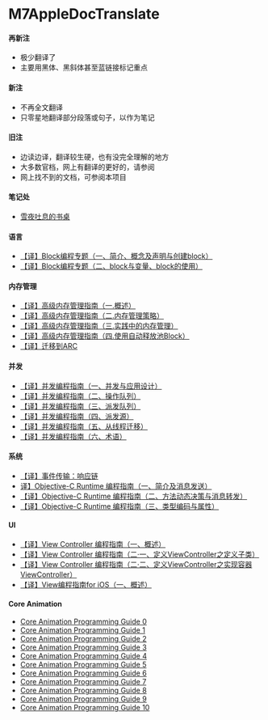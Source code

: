 # M7AppleDocTranslate

#### 再新注
- 极少翻译了
- 主要用黑体、黑斜体甚至蓝链接标记重点

#### 新注
- 不再全文翻译
- 只零星地翻译部分段落或句子，以作为笔记

#### 旧注
- 边读边译，翻译较生硬，也有没完全理解的地方
- 大多数官档，网上有翻译的更好的，请参阅
- 网上找不到的文档，可参阅本项目

#### 笔记处
- [雪夜吐息的书桌](http://chenms.farbox.com/)



#### 语言
- [【译】Block编程专题（一、简介、概念及声明与创建block）](doc/blocks-programming-topics/blocks-programming-topics-0.md)
- [【译】Block编程专题（二、block与变量、block的使用）](doc/blocks-programming-topics/blocks-programming-topics-1.md)

#### 内存管理
- [【译】高级内存管理指南（一.概述）](doc/advanced-memory-management-programming-guide/advanced-memory-management-programming-guide-0.md)
- [【译】高级内存管理指南（二.内存管理策略）](doc/advanced-memory-management-programming-guide/advanced-memory-management-programming-guide-1.md)
- [【译】高级内存管理指南（三.实践中的内存管理）](doc/advanced-memory-management-programming-guide/advanced-memory-management-programming-guide-2.md)
- [【译】高级内存管理指南（四.使用自动释放池Block）](doc/advanced-memory-management-programming-guide/advanced-memory-management-programming-guide-3.md)
- [【译】迁移到ARC](doc/transitioning-to-arc-release-notes/transitioning-to-arc-release-notes.md)

#### 并发
- [【译】并发编程指南（一、并发与应用设计）](doc/concurrency-programming-guide/concurrency-programming-guide-0.md)
- [【译】并发编程指南（二、操作队列）](doc/concurrency-programming-guide/concurrency-programming-guide-1.md)
- [【译】并发编程指南（三、派发队列）](doc/concurrency-programming-guide/concurrency-programming-guide-2.md)
- [【译】并发编程指南（四、派发源）](doc/concurrency-programming-guide/concurrency-programming-guide-3.md)
- [【译】并发编程指南（五、从线程迁移）](doc/concurrency-programming-guide/concurrency-programming-guide-4.md)
- [【译】并发编程指南（六、术语）](doc/concurrency-programming-guide/concurrency-programming-guide-5.md)

#### 系统
- [【译】事件传输：响应链](doc/next-previous-event-delivery-the-responder-chain/next-previous-event-delivery-the-responder-chain.md)
- [译】Objective-C Runtime 编程指南（一、简介及消息发送）](doc/objective-c-runtime-programming-guide/objective-c-runtime-programming-guide-0.md)
- [【译】Objective-C Runtime 编程指南（二、方法动态决策与消息转发）](doc/objective-c-runtime-programming-guide/objective-c-runtime-programming-guide-1.md)
- [【译】Objective-C Runtime 编程指南（三、类型编码与属性）](doc/objective-c-runtime-programming-guide/objective-c-runtime-programming-guide-2.md)


#### UI
- [【译】View Controller 编程指南（一、概述）](doc/view-controller-programming-guide-for-ios/view-controller-programming-guide-for-ios-0.md)
- [【译】View Controller 编程指南（二·一、定义ViewController之定义子类）](doc/view-controller-programming-guide-for-ios/view-controller-programming-guide-for-ios-1-0.md)
- [【译】View Controller 编程指南（二·二、定义ViewController之实现容器ViewController）](doc/view-controller-programming-guide-for-ios/view-controller-programming-guide-for-ios-1-1.md)
- [【译】View编程指南for iOS（一、概述）](doc/view-programming-guide-for-ios/view-programming-guide-for-ios.md)

#### Core Animation 
- [Core Animation Programming Guide 0](doc/core-animation-programming-guide/core-animation-programming-guide-0.md)
- [Core Animation Programming Guide 1](doc/core-animation-programming-guide/core-animation-programming-guide-1.md)
- [Core Animation Programming Guide 2](doc/core-animation-programming-guide/core-animation-programming-guide-2.md)
- [Core Animation Programming Guide 3](doc/core-animation-programming-guide/core-animation-programming-guide-3.md)
- [Core Animation Programming Guide 4](doc/core-animation-programming-guide/core-animation-programming-guide-4.md)
- [Core Animation Programming Guide 5](doc/core-animation-programming-guide/core-animation-programming-guide-5.md)
- [Core Animation Programming Guide 6](doc/core-animation-programming-guide/core-animation-programming-guide-6.md)
- [Core Animation Programming Guide 7](doc/core-animation-programming-guide/core-animation-programming-guide-7.md)
- [Core Animation Programming Guide 8](doc/core-animation-programming-guide/core-animation-programming-guide-8.md)
- [Core Animation Programming Guide 9](doc/core-animation-programming-guide/core-animation-programming-guide-9.md)
- [Core Animation Programming Guide 10](doc/core-animation-programming-guide/core-animation-programming-guide-10.md)
